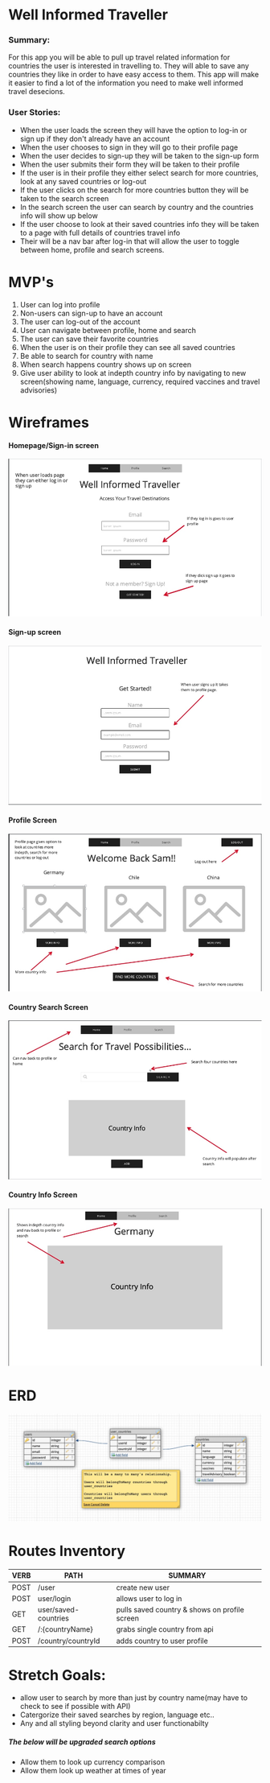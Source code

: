 # Well Informed Traveller

### Summary:
For this app you will be able to pull up travel related information for countries the user is interested in travelling to. They will able to save any countries they like in order to have easy access to them. This app will make it easier to find a lot of the information you need to make well informed travel desecions.

### User Stories:
* When the user loads the screen they will have the option to log-in or sign up if they don't already have an account
* When the user chooses to sign in they will go to their profile page
* When the user decides to sign-up they will be taken to the sign-up form
* When the user submits their form they will be taken to their profile
* If the user is in their profile they either select search for more countries, look at any saved countries or log-out
* If the user clicks on the search for more countries button they will be taken to the search screen
* In the search screen the user can search by country and the countries info will show up below
* If the user choose to look at their saved countries info they will be taken to a page with full details of countries travel info
* Their will be a nav bar after log-in that will allow the user to toggle between home, profile and search screens.

# MVP's
1. User can log into profile
1. Non-users can sign-up to have an account
1. The user can log-out of the account
1. User can navigate between profile, home and search
1. The user can save their favorite countries
1. When the user is on their profile they can see all saved countries
1. Be able to search for country with name
1. When search happens country shows up on screen
1. Give user ability to look at indepth country info by navigating to new screen(showing name, language, currency, required vaccines and travel advisories)

# Wireframes
#### Homepage/Sign-in screen
![alt text](./Wireframes/home-signin.jpg)
#### Sign-up screen
![alt text](./Wireframes/signup-screen.jpg)
#### Profile Screen
![alt text](./Wireframes/profile-screen.jpg)
#### Country Search Screen
![alt text](./Wireframes/country-search.jpg)
#### Country Info Screen
![alt text](./Wireframes/country-info.jpg)

# ERD
![alt text](./Wireframes/ERD.jpg)

# Routes Inventory
VERB | PATH | SUMMARY
-----|----------|----------------
POST | /user | create new user
POST | user/login | allows user to log in
GET | user/saved-countries | pulls saved country & shows on profile screen
GET | /:{countryName} | grabs single country from api
POST | /country/countryId | adds country to user profile



# Stretch Goals:
* allow user to search by more than just by country name(may have to check to see if possible with API)
* Catergorize their saved searches by region, language etc..
* Any and all styling beyond clarity and user functionabilty
##### The below will be upgraded search options
* Allow them to look up currency comparison
* Allow them look up weather at times of year
